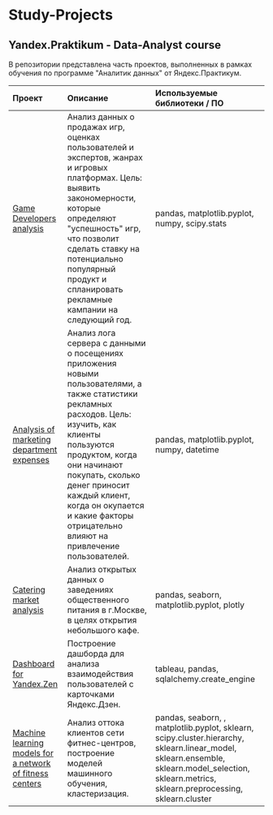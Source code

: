 # Study-Projects
## Yandex.Praktikum - Data-Analyst course

В репозитории представлена часть проектов, выполненных в рамках обучения по программе "Аналитик данных" от Яндекс.Практикум.

| Проект | Описание | Используемые библиотеки / ПО |
| :-------------------- | :--------------------- |:---------------------------|
| [Game Developers analysis](https://github.com/AleksandrAntonov7/Study-Projects/tree/main/Game%20Developers%20analysis)  | Анализ данных о продажах игр, оценках пользователей и экспертов, жанрах и игровых платформах. Цель: выявить закономерности, которые определяют "успешность" игр, что позволит сделать ставку на потенциально популярный продукт и спланировать рекламные кампании на следующий год. | pandas, matplotlib.pyplot, numpy, scipy.stats |
| [Analysis of marketing department expenses](https://github.com/AleksandrAntonov7/Study-Projects/tree/main/Analysis%20of%20marketing%20department%20expenses) | Анализ лога сервера с данными о посещениях приложения новыми пользователями, а также статистики рекламных расходов. Цель: изучить, как клиенты пользуются продуктом, когда они начинают покупать, сколько денег приносит каждый клиент, когда он окупается и какие факторы отрицательно влияют на привлечение пользователей. | pandas, matplotlib.pyplot, numpy, datetime |
| [Catering market analysis](https://github.com/AleksandrAntonov7/Study-Projects/tree/main/Catering%20market%20analysis) | Анализ открытых данных о заведениях общественного питания в  г.Москве, в целях открытия небольшого кафе. | pandas, seaborn, matplotlib.pyplot, plotly |
| [Dashboard for Yandex.Zen](https://github.com/AleksandrAntonov7/Study-Projects/tree/main/Dashboard%20for%20Yandex.Zen#dashboard-for-yandexzen) | Построение дашборда для анализа взаимодействия пользователей с карточками Яндекс.Дзен. | tableau, pandas, sqlalchemy.create_engine |
| [Machine learning models for a network of fitness centers](https://github.com/AleksandrAntonov7/Study-Projects/tree/main/Machine%20learning%20models%20for%20a%20network%20of%20fitness%20centers#%D0%BC%D0%BE%D0%B4%D0%B5%D0%BB%D0%B8-%D0%BC%D0%B0%D1%88%D0%B8%D0%BD%D0%BD%D0%BE%D0%B3%D0%BE-%D0%BE%D0%B1%D1%83%D1%87%D0%B5%D0%BD%D0%B8%D1%8F-%D0%B4%D0%BB%D1%8F-%D1%81%D0%B5%D1%82%D0%B8-%D1%84%D0%B8%D1%82%D0%BD%D0%B5%D1%81-%D1%86%D0%B5%D0%BD%D1%82%D1%80%D0%BE%D0%B2-%D0%BA%D0%BB%D0%B0%D1%81%D1%82%D0%B5%D1%80%D0%B8%D0%B7%D0%B0%D1%86%D0%B8%D1%8F) | Анализ оттока клиентов сети фитнес-центров, построение моделей машинного обучения, кластеризация. | pandas, seaborn, , matplotlib.pyplot, sklearn, scipy.cluster.hierarchy, sklearn.linear_model, sklearn.ensemble, sklearn.model_selection, sklearn.metrics, sklearn.preprocessing, sklearn.cluster |
